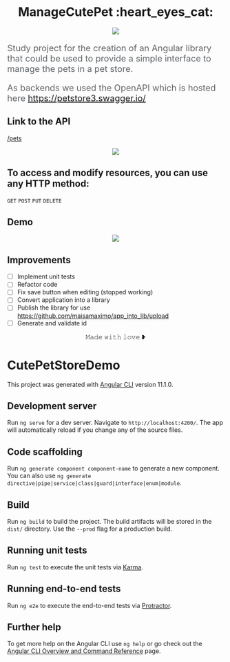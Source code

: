 <h1 align="center">ManageCutePet :heart_eyes_cat:</h1>

<p align="center">
  <img  src="https://user-images.githubusercontent.com/16991001/178373717-c0b476e5-52e5-467b-b3d8-e7422755b430.png" />
<p>

<p style="color: #616569; font-size: 1.25rem">Study project for the creation of an Angular library that could be used to provide a simple interface to manage the pets in a pet store.</p>

<p style="color: #616569; font-size: 1.25rem">As backends we used the OpenAPI which is hosted here <a href="https://petstore3.swagger.io/">https://petstore3.swagger.io/</a></p>

## Link to the API 

[/pets](https://petstore3.swagger.io/)

<p align="center">
  <img  src="https://user-images.githubusercontent.com/16991001/177827758-f7aa4bc6-5019-4fd8-a3ce-cb56b90a104a.png" />
<p>

## To access and modify resources, you can use any HTTP method:

<code>GET</code>
<code>POST</code>
<code>PUT</code>
<code>DELETE</code>

## Demo

<p align="center">
  <img  src="https://user-images.githubusercontent.com/16991001/177826966-171f5986-ccb7-4747-bf72-4e75d17a2eea.gif" />
<p>


## Improvements

- [ ] Implement unit tests
- [ ] Refactor code
- [ ] Fix save button when editing (stopped working)
- [ ] Convert application into a library
- [ ] Publish the library for use <a href="https://github.com/maisamaximo/app_into_lib/upload">https://github.com/maisamaximo/app_into_lib/upload</a>
- [ ] Generate and validate id 

<p align="center">𝙼𝚊𝚍𝚎 𝚠𝚒𝚝𝚑 𝚕𝚘𝚟𝚎 ❥<p>


# CutePetStoreDemo

This project was generated with [Angular CLI](https://github.com/angular/angular-cli) version 11.1.0.

## Development server

Run `ng serve` for a dev server. Navigate to `http://localhost:4200/`. The app will automatically reload if you change any of the source files.

## Code scaffolding

Run `ng generate component component-name` to generate a new component. You can also use `ng generate directive|pipe|service|class|guard|interface|enum|module`.

## Build

Run `ng build` to build the project. The build artifacts will be stored in the `dist/` directory. Use the `--prod` flag for a production build.

## Running unit tests

Run `ng test` to execute the unit tests via [Karma](https://karma-runner.github.io).

## Running end-to-end tests

Run `ng e2e` to execute the end-to-end tests via [Protractor](http://www.protractortest.org/).

## Further help

To get more help on the Angular CLI use `ng help` or go check out the [Angular CLI Overview and Command Reference](https://angular.io/cli) page.
